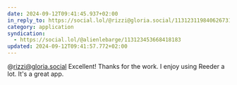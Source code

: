 ```yaml
---
date: 2024-09-12T09:41:45.937+02:00
in_reply_to: https://social.lol/@rizzi@gloria.social/113123119840626731
category: application
syndication:
  - https://social.lol/@alienlebarge/113123453668418183
updated: 2024-09-12T09:41:57.772+02:00
---
```


@rizzi@gloria.social Excellent! Thanks for the work. I enjoy using Reeder a lot. It's a great app.
